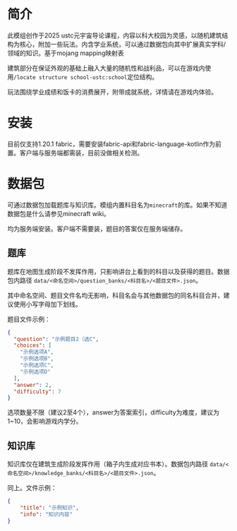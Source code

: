 # 简介
此模组创作于2025 ustc元宇宙导论课程，内容以科大校园为灵感，以随机建筑结构为核心，附加一些玩法。内含学业系统，可以通过数据包向其中扩展真实学科/领域的知识。基于mojang mapping映射表

建筑部分在保证外观的基础上融入大量的随机性和战利品，可以在游戏内使用`/locate structure school-ustc:school`定位结构。

玩法围绕学业成绩和饭卡的消费展开，附带成就系统，详情请在游戏内体验。
# 安装
目前仅支持1.20.1 fabric，需要安装fabric-api和fabric-language-kotlin作为前置。客户端与服务端都需装，目前没做相关检测。

# 数据包
可通过数据包加载题库与知识库。模组内置科目名为`minecraft`的库。如果不知道数据包是什么请参见minecraft wiki。

均为服务端安装。客户端不需要装，题目的答案仅在服务端储存。
## 题库
题库在地图生成阶段不发挥作用，只影响讲台上看到的科目以及获得的题目。数据包内路径
`data/<命名空间>/question_banks/<科目名>/<题目文件>.json`。

其中命名空间、题目文件名均无影响，科目名会与其他数据包的同名科目合并，建议使用小写字母加下划线。

题目文件示例：
```json
{
  "question": "示例题目2（选C",
  "choices": [
    "示例选项A",
    "示例选项B",
    "示例选项C",
    "示例选项D"
  ],
  "answer": 2,
  "difficulty": 7
}
```
选项数量不限（建议2至4个），answer为答案索引，difficulty为难度，建议为1~10，会影响游戏内学分。
## 知识库
知识库仅在建筑生成阶段发挥作用（箱子内生成对应书本）。数据包内路径
`data/<命名空间>/knowledge_banks/<科目名>/<题目文件>.json`。


同上。文件示例：
```json
{
    "title": "示例知识",
    "info": "知识内容"
}
```
